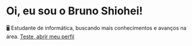 # Oi, eu sou o Bruno Shiohei!

🖥️ Estudante de informática, buscando mais conhecimentos e avanços na área.
[Teste, abrir meu perfil](https://github.com/shioheii)

<!---
shioheii/shioheii is a ✨ special ✨ repository because its `README.md` (this file) appears on your GitHub profile.
You can click the Preview link to take a look at your changes.
--->
